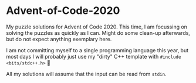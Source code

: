 # Advent-of-Code-2020
My puzzle solutions for Advent of Code 2020. This time, I am focussing on solving the puzzles as quickly as I can. Might do some clean-up afterwards, but do not expect anything exemplary here.

I am not committing myself to a single programming language this year, but most days I will probably just use my "dirty" C++ template with `#include <bits/stdc++.h>` 😬

All my solutions will assume that the input can be read from `stdin`.
